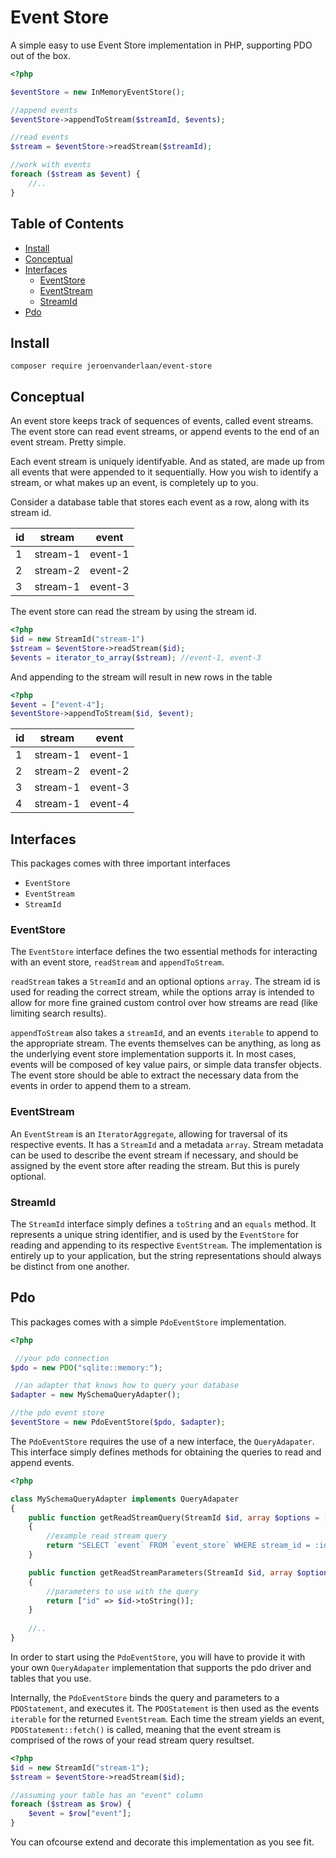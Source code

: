 # Event Store
A simple easy to use Event Store implementation in PHP, supporting PDO out of the box.

```php
<?php

$eventStore = new InMemoryEventStore();

//append events
$eventStore->appendToStream($streamId, $events);

//read events
$stream = $eventStore->readStream($streamId);

//work with events
foreach ($stream as $event) {
    //..
}
```

## Table of Contents
* [Install](#install)
* [Conceptual](#conceptual)
* [Interfaces](#interfaces)
    + [EventStore](#eventstore)
    + [EventStream](#eventstream)
    + [StreamId](#streamid)
* [Pdo](#pdo)


## Install
```
composer require jeroenvanderlaan/event-store
```

## Conceptual
An event store keeps track of sequences of events, called event streams. The event store can read event streams, or append events to the end of an event stream. Pretty simple.

Each event stream is uniquely identifyable. And as stated, are made up from all events that were appended to it sequentially. How you wish to identify a stream, or what makes up an event, is completely up to you.

Consider a database table that stores each event as a row, along with its stream id.

|id|stream|event|
|-|-|-|
|1|stream-1|event-1|
|2|stream-2|event-2|
|3|stream-1|event-3|

The event store can read the stream by using the stream id.
```php
<?php
$id = new StreamId("stream-1")
$stream = $eventStore->readStream($id);
$events = iterator_to_array($stream); //event-1, event-3
```

And appending to the stream will result in new rows in the table
```php
<?php
$event = ["event-4"];
$eventStore->appendToStream($id, $event);
```
|id|stream|event|
|-|-|-|
|1|stream-1|event-1|
|2|stream-2|event-2|
|3|stream-1|event-3|
|4|stream-1|event-4|

## Interfaces
This packages comes with three important interfaces
* ```EventStore```
* ```EventStream```
* ```StreamId```

### EventStore
The ```EventStore``` interface defines the two essential methods for interacting with an event store, ```readStream``` and ```appendToStream```.

```readStream``` takes a ``StreamId`` and an optional options ```array```. The stream id is used for reading the correct stream, while the options array is intended to allow for more fine grained custom control over how streams are read (like limiting search results).

```appendToStream``` also takes a ```streamId```, and an events ```iterable``` to append to the appropriate stream. The events themselves can be anything, as long as the underlying event store implementation supports it. In most cases, events will be composed of key value pairs, or simple data transfer objects. The event store should be able to extract the necessary data from the events in order to append them to a stream.

### EventStream
An ```EventStream``` is an ```IteratorAggregate```, allowing for traversal of its respective events. It has a ```StreamId``` and a metadata ```array```. Stream metadata can be used to describe the event stream if necessary, and should be assigned by the event store after reading the stream. But this is purely optional.

### StreamId
The ``StreamId`` interface simply defines a ```toString``` and an ```equals``` method. It represents a unique string identifier, and is used by the ```EventStore``` for reading and appending to its respective ```EventStream```. The implementation is entirely up to your application, but the string representations should always be distinct from one another.

## Pdo
This packages comes with a simple ```PdoEventStore``` implementation.
```php
<?php

 //your pdo connection
$pdo = new PDO("sqlite::memory:");

 //an adapter that knows how to query your database
$adapter = new MySchemaQueryAdapter();

//the pdo event store
$eventStore = new PdoEventStore($pdo, $adapter);
```
The ```PdoEventStore``` requires the use of a new interface, the ```QueryAdapater```. This interface simply defines methods for obtaining the queries to read and append events.
```php
<?php

class MySchemaQueryAdapter implements QueryAdapater
{
    public function getReadStreamQuery(StreamId $id, array $options = []): string
    {
        //example read stream query
        return "SELECT `event` FROM `event_store` WHERE stream_id = :id;";
    }

    public function getReadStreamParameters(StreamId $id, array $options = []): array
    {
        //parameters to use with the query
        return ["id" => $id->toString()];
    }
    
    //..
}
```
In order to start using the ```PdoEventStore```, you will have to provide it with your own ```QueryAdapater``` implementation that supports the pdo driver and tables that you use.

Internally, the ```PdoEventStore``` binds the query and parameters to a ```PDOStatement```, and executes it. The ```PDOStatement``` is then used as the events ```iterable``` for the returned ```EventStream```. Each time the stream yields an event, ```PDOStatement::fetch()``` is called, meaning that the event stream is comprised of the rows of your read stream query resultset.
```php
<?php
$id = new StreamId("stream-1");
$stream = $eventStore->readStream($id);

//assuming your table has an "event" column
foreach ($stream as $row) {
    $event = $row["event"];
}
```
You can ofcourse extend and decorate this implementation as you see fit.
